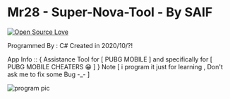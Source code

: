 # Mr28 - Super-Nova-Tool  - By SAIF
[![Open Source Love](https://badges.frapsoft.com/os/v1/open-source.svg?v=103)](https://github.com/ellerbrock/open-source-badges/)

Programmed By : C#
Created in ‎2020/10/?! 

App Info :: { Assistance Tool for [ PUBG MOBILE ] and specifically for [ PUBG MOBILE CHEATERS 😁 ]  }
Note [ i program it just for learning , Don't ask me to fix some Bug -_-  ]

![program pic]()
